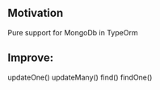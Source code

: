 ## Motivation

Pure support for MongoDb in TypeOrm


## Improve:

updateOne()
updateMany()
find()
findOne()
